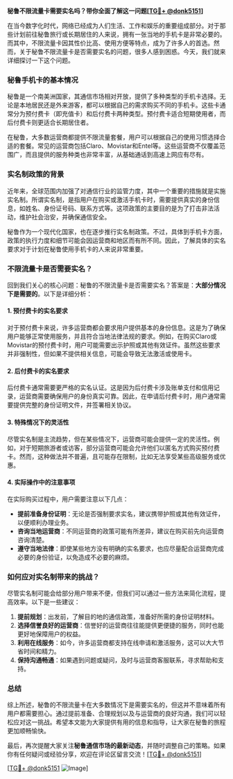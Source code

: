 **秘鲁不限流量卡需要实名吗？带你全面了解这一问题[[TG💪+ @donk5151](https://t.me/s/donk5151)]**

在当今数字化时代，网络已经成为人们生活、工作和娱乐的重要组成部分。对于那些计划前往秘鲁旅行或长期居住的人来说，拥有一张当地的手机卡是非常必要的。而其中，不限流量卡因其性价比高、使用方便等特点，成为了许多人的首选。然而，关于秘鲁不限流量卡是否需要实名的问题，很多人感到困惑。今天，我们就来详细探讨一下这个问题。

### 秘鲁手机卡的基本情况

秘鲁是一个南美洲国家，其通信市场相对开放，提供了多种类型的手机卡选择。无论是本地居民还是外来游客，都可以根据自己的需求购买不同的手机卡。这些卡通常分为预付费卡（即充值卡）和后付费卡两种类型。预付费卡适合短期使用者，而后付费卡则更适合长期居住者。

在秘鲁，大多数运营商都提供不限流量套餐，用户可以根据自己的使用习惯选择合适的套餐。常见的运营商包括Claro、Movistar和Entel等。这些运营商不仅覆盖范围广，而且提供的服务种类也非常丰富，从基础通话到高速上网应有尽有。

### 实名制政策的背景

近年来，全球范围内加强了对通信行业的监管力度，其中一个重要的措施就是实施实名制。所谓实名制，是指用户在购买或激活手机卡时，需要提供真实的身份信息，如姓名、身份证号码、联系方式等。这项政策的主要目的是为了打击非法活动，维护社会治安，并确保通信安全。

秘鲁作为一个现代化国家，也在逐步推行实名制政策。不过，具体到手机卡方面，政策的执行力度和细节可能会因运营商和地区而有所不同。因此，了解具体的实名要求对于计划在秘鲁使用手机卡的人来说非常重要。

### 不限流量卡是否需要实名？

回到我们关心的核心问题：秘鲁的不限流量卡是否需要实名？答案是：**大部分情况下是需要的**。以下是详细分析：

#### 1. **预付费卡的实名要求**
   对于预付费卡来说，许多运营商都会要求用户提供基本的身份信息。这是为了确保用户能够正常使用服务，并且符合当地法律法规的要求。例如，在购买Claro或Movistar的预付费卡时，用户可能需要出示护照或其他有效证件。虽然这些要求并非强制性，但如果不提供相关信息，可能会导致无法激活或使用卡。

#### 2. **后付费卡的实名要求**
   后付费卡通常需要更严格的实名认证。这是因为后付费卡涉及账单支付和信用记录，运营商需要确保用户的身份真实可靠。因此，在申请后付费卡时，用户通常需要提供完整的身份证明文件，并签署相关协议。

#### 3. **特殊情况下的灵活性**
   尽管实名制是主流趋势，但在某些情况下，运营商可能会提供一定的灵活性。例如，对于短期旅游者或访客，部分运营商可能会允许他们以匿名方式购买预付费卡。然而，这种做法并不普遍，且可能存在限制，比如无法享受某些高级服务或优惠。

#### 4. **实际操作中的注意事项**
   在实际购买过程中，用户需要注意以下几点：
   - **提前准备身份证明**：无论是否强制要求实名，建议携带护照或其他有效证件，以便顺利办理业务。
   - **咨询当地运营商**：不同运营商的政策可能有所差异，建议在购买前先向运营商咨询清楚。
   - **遵守当地法律**：即使某些地方没有明确的实名要求，也应尽量配合运营商完成必要的身份验证，以免造成不必要的麻烦。

### 如何应对实名制带来的挑战？

尽管实名制可能会给部分用户带来不便，但我们可以通过一些方法来简化流程，提高效率。以下是一些建议：

1. **提前规划**：出发前，了解目的地的通信政策，准备好所需的身份证明材料。
2. **选择信誉良好的运营商**：信誉好的运营商往往能提供更便捷的服务，同时也能更好地保障用户的权益。
3. **利用在线服务**：如今，许多运营商都支持在线申请和激活服务，这可以大大节省时间和精力。
4. **保持沟通畅通**：如果遇到问题或疑问，及时与运营商客服联系，寻求帮助和支持。

### 总结

综上所述，秘鲁的不限流量卡在大多数情况下是需要实名的，但这并不意味着所有用户都需要担心。通过提前准备、合理规划以及与运营商的良好沟通，我们可以轻松应对这一挑战。希望本文能为大家提供有用的信息和指导，让大家在秘鲁的旅程更加顺畅愉快。

最后，再次提醒大家关注**秘鲁通信市场的最新动态**，并随时调整自己的策略。如果你有任何疑问或经验分享，欢迎在评论区留言交流！[[TG💪+ @donk5151](https://t.me/s/donk5151)]

[[TG💪+ @donk5151](https://t.me/s/donk5151) ![Image](https://i.postimg.cc/rwNCRYN7/Snipaste-2025-04-30-17-27-05.png)]